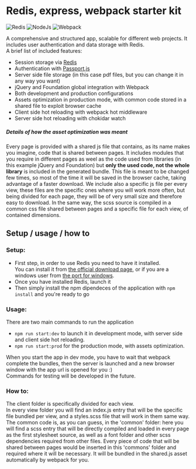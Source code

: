 # Redis, express, webpack starter kit


![Redis](https://www.shareicon.net/data/128x128/2015/08/21/88383_logo_512x512.png)
![NodeJs](https://cdn2.iconfinder.com/data/icons/nodejs-1/128/nodejs-128.png)
![Webpack](https://dealogic.gallerycdn.vsassets.io/extensions/dealogic/webpack-vsts-extension/1.0.0/1484953063653/Microsoft.VisualStudio.Services.Icons.Default)

A comprehensive and structured app, scalable for different web projects. It includes user authentication and data storage with Redis.<br>
A brief list of included features:

 * Session storage via [Redis](https://redis.io/)
 * Authentication with [Passport.js](http://passportjs.org/)
 * Server side file storage (in this case pdf files, but you can change it in any way you want)
 * jQuery and Foundation global integration with Webpack
 * Both development and production configurations
 * Assets optimization in production mode, with common code stored in a shared file to exploit browser cache
 * Client side hot reloading with webpack hot middleware
 * Server side hot reloading with chokidar watch

##### Details of how the asset optimization was meant 
Every page is provided with a shared js file that contains, as its name makes you imagine, code that is shared between pages. It includes modules that you require in different pages as weel as the code used from libraries (in this example jQuery and Foundation) but <b>only the used code, not the whole library</b> is included in the generated bundle. This file is meant to be changed few times, so most of the time it will be saved in the browser cache, taking advantage of a faster download. We include also a specific js file per every view, these files are the specific ones where you will work more often, but being divided for each page, they will be of very small size and therefore easy to download. In the same way, the scss source is compiled in a common css file shared between pages and a specific file for each view, of contained dimensions.



## Setup / usage / how to

### Setup:
* First step, in order to use Redis you need to have it installed. <br> You can install it from [the official download page](https://redis.io/download), or if you are a windows user from [the port for windows](https://github.com/MSOpenTech/redis/releases).
* Once you have installed Redis, launch it
* Then simply install the npm dipendeces of the application with `npm install` and you're ready to go

### Usage:
There are two main commands to run the application<br>
 * `npm run start:dev` to launch it in development mode, with server side and client side hot reloading.
 * `npm run start:prod` for the production mode, with assets optimization.

When you start the app in dev mode, you have to wait that webpack complete the bundles, then the server is launched and a new browser window with the app url is opened for you :) <br>
Commands for testing will be developed in the future.

### How to:

The client folder is specifically divided for each view.<br>
In every view folder you will find an index.js entry that will be the specific file bundled per view, and a styles.scss file that will work in them same way. The common code is, as you can guess, in the 'common' folder: here you will find a scss entry that will be directly compiled and loaded in every page as the first stylesheet source, as well as a font folder and other scss dependencies required from other files. Every piece of code that will be shared between pages would be inserted in this 'commons' folder and required where it will be necessary. It will be bundled in the shared.js asset automatically by webpack for you.
